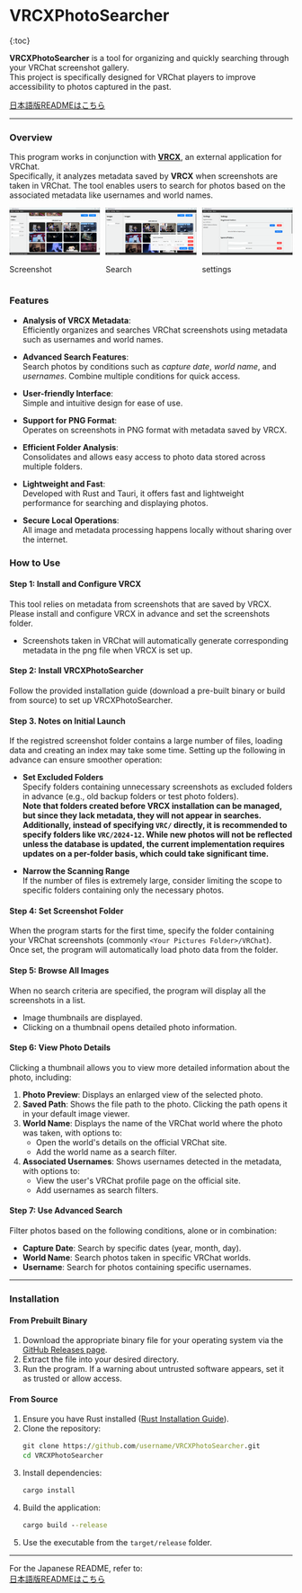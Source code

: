 # VRCXPhotoSearcher

{:toc}

**VRCXPhotoSearcher** is a tool for organizing and quickly searching through your VRChat screenshot gallery.  
This project is specifically designed for VRChat players to improve accessibility to photos captured in the past.

[日本語版READMEはこちら](./README_ja.md)

---

### Overview

This program works in conjunction with **[VRCX](https://github.com/vrcx-team/VRCX/)**, an external application for VRChat.  
Specifically, it analyzes metadata saved by **VRCX** when screenshots are taken in VRChat. The tool enables users to search for photos based on the associated metadata like usernames and world names.

<div style="display: flex; gap: 10px;">
  <div>
    <img src="./screenshots/topscreenshot.png" alt="Screenshot 1" width="200">
    <p>Screenshot</p>
  </div>
  <div>
    <img src="./screenshots/search.png" alt="Screenshot 2" width="200">
    <p>Search</p>
  </div>
  <div>
    <img src="./screenshots/settings.png" alt="Screenshot 3" width="200">
    <p>settings</p>
  </div>
</div>

### Features

- **Analysis of VRCX Metadata**:  
  Efficiently organizes and searches VRChat screenshots using metadata such as usernames and world names.

- **Advanced Search Features**:  
  Search photos by conditions such as _capture date_, _world name_, and _usernames_. Combine multiple conditions for quick access.

- **User-friendly Interface**:  
  Simple and intuitive design for ease of use.

- **Support for PNG Format**:  
  Operates on screenshots in PNG format with metadata saved by VRCX.

- **Efficient Folder Analysis**:  
  Consolidates and allows easy access to photo data stored across multiple folders.

- **Lightweight and Fast**:  
  Developed with Rust and Tauri, it offers fast and lightweight performance for searching and displaying photos.

- **Secure Local Operations**:  
  All image and metadata processing happens locally without sharing over the internet.

### How to Use

#### Step 1: Install and Configure VRCX

This tool relies on metadata from screenshots that are saved by VRCX. Please install and configure VRCX in advance and set the screenshots folder.

- Screenshots taken in VRChat will automatically generate corresponding metadata in the png file when VRCX is set up.

#### Step 2: Install VRCXPhotoSearcher

Follow the provided installation guide (download a pre-built binary or build from source) to set up VRCXPhotoSearcher.

#### Step 3. **Notes on Initial Launch**

If the registred screenshot folder contains a large number of files, loading data and creating an index may take some time. Setting up the following in advance can ensure smoother operation:

- **Set Excluded Folders**  
  Specify folders containing unnecessary screenshots as excluded folders in advance (e.g., old backup folders or test photo folders).  
  **Note that folders created before VRCX installation can be managed, but since they lack metadata, they will not appear in searches.**  
  **Additionally, instead of specifying `VRC/` directly, it is recommended to specify folders like `VRC/2024-12`. While new photos will not be reflected unless the database is updated, the current implementation requires updates on a per-folder basis, which could take significant time.**

- **Narrow the Scanning Range**  
  If the number of files is extremely large, consider limiting the scope to specific folders containing only the necessary photos.


#### Step 4: Set Screenshot Folder

When the program starts for the first time, specify the folder containing your VRChat screenshots (commonly `<Your Pictures Folder>/VRChat`). Once set, the program will automatically load photo data from the folder.


#### Step 5: Browse All Images

When no search criteria are specified, the program will display all the screenshots in a list.

- Image thumbnails are displayed.
- Clicking on a thumbnail opens detailed photo information.

#### Step 6: View Photo Details

Clicking a thumbnail allows you to view more detailed information about the photo, including:

1. **Photo Preview**: Displays an enlarged view of the selected photo.
2. **Saved Path**: Shows the file path to the photo. Clicking the path opens it in your default image viewer.
3. **World Name**: Displays the name of the VRChat world where the photo was taken, with options to:
   - Open the world's details on the official VRChat site.
   - Add the world name as a search filter.
4. **Associated Usernames**: Shows usernames detected in the metadata, with options to:
   - View the user's VRChat profile page on the official site.
   - Add usernames as search filters.

#### Step 7: Use Advanced Search

Filter photos based on the following conditions, alone or in combination:

- **Capture Date**: Search by specific dates (year, month, day).
- **World Name**: Search photos taken in specific VRChat worlds.
- **Username**: Search for photos containing specific usernames.

---

### Installation

#### From Prebuilt Binary

1. Download the appropriate binary file for your operating system via the [GitHub Releases page](https://github.com/username/VRCXPhotoSearcher/releases).
2. Extract the file into your desired directory.
3. Run the program. If a warning about untrusted software appears, set it as trusted or allow access.

#### From Source

1. Ensure you have Rust installed ([Rust Installation Guide](https://www.rust-lang.org/tools/install)).
2. Clone the repository:
   ```cmd
   git clone https://github.com/username/VRCXPhotoSearcher.git
   cd VRCXPhotoSearcher
   ```
3. Install dependencies:
   ```cmd
   cargo install
   ```
4. Build the application:
   ```cmd
   cargo build --release
   ```
5. Use the executable from the `target/release` folder.

---

For the Japanese README, refer to:  
[日本語版READMEはこちら](./README.ja.md)
